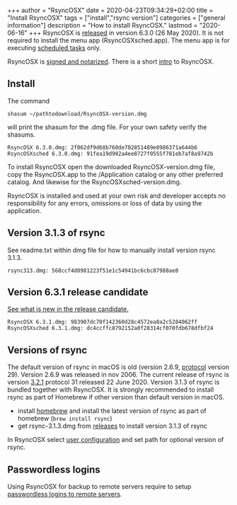+++
author = "RsyncOSX"
date = 2020-04-23T09:34:29+02:00
title =  "Install RsyncOSX"
tags = ["install","rsync version"]
categories = ["general information"]
description = "How to install RsyncOSX."
lastmod = "2020-06-16"
+++
RsyncOSX is [released](https://github.com/rsyncOSX/RsyncOSX/releases/tag/v6.3.0) in version 6.3.0 (26 May 2020). It is not required to install the menu app (RsyncOSXsched.app). The menu app is for executing [scheduled tasks](/post/scheduletasks) only.

RsyncOSX is [signed and notarized](/post/notarized/). There is a short [intro](/post/intro/) to RsyncOSX.

## Install

The command

`shasum ~/pathtodownload/RsyncOSX-version.dmg`

will print the shasum for the .dmg file. For your own safety verify the shasums.
```
RsyncOSX 6.3.0.dmg: 2f062df9d68b760de702851489e8986371a644b6
RsyncOSXsched 6.3.0.dmg: 91fea19d902a4ee8727f0555f781eb7af8a9742b
```
To install RsyncOSX open the downloaded RsyncOSX-version.dmg file, copy the RsyncOSX.app to the /Application catalog or any other preferred catalog. And likewise for the RsyncOSXsched-version.dmg.

RsyncOSX is installed and used at your own risk and developer accepts no responsibility for any errors, omissions or loss of data by using the application.

## Version 3.1.3 of rsync

See readme.txt within dmg file for how to manually install version rsync 3.1.3.
```
rsync313.dmg: 568ccf4d0981223f51e1c54941bc6cbc87988ae8
```

## Version 6.3.1 release candidate

[See what is new in the release candidate.](/post/nextrelease/)
```
RsyncOSX 6.3.1.dmg: 983907dc70f142360d28c4572ea8a2c5284062ff
RsyncOSXsched 6.3.1.dmg: dc4ccffc8792152a0f28314cf070fdb678dfbf24
```

## Versions of rsync

The default version of rsync in macOS is old (version 2.6.9, [protocol](https://rsync.samba.org/how-rsync-works.html) version 29). Version 2.6.9 was released in nov 2006. The current release of rsync is version [3.2.1](https://download.samba.org/pub/rsync/NEWS) protocol 31 released 22 June 2020. Version 3.1.3 of rsync is bundled together with RsyncOSX. It is strongly recommended to install rsync as part of Homebrew if other version than default version in macOS.

- install [homebrew](https://brew.sh/) and install the latest version of rsync as part of homebrew (`brew install rsync`)
- get rsync-3.1.3.dmg from [releases](https://github.com/rsyncOSX/RsyncOSX/releases) to install version 3.1.3 of rsync

In RsyncOSX select [user configuration](/post/userconfiguration/) and set path for optional version of rsync.

## Passwordless logins

Using RsyncOSX for backup to remote servers require to setup [passwordless logins to remote servers](/post/remotelogins/).
